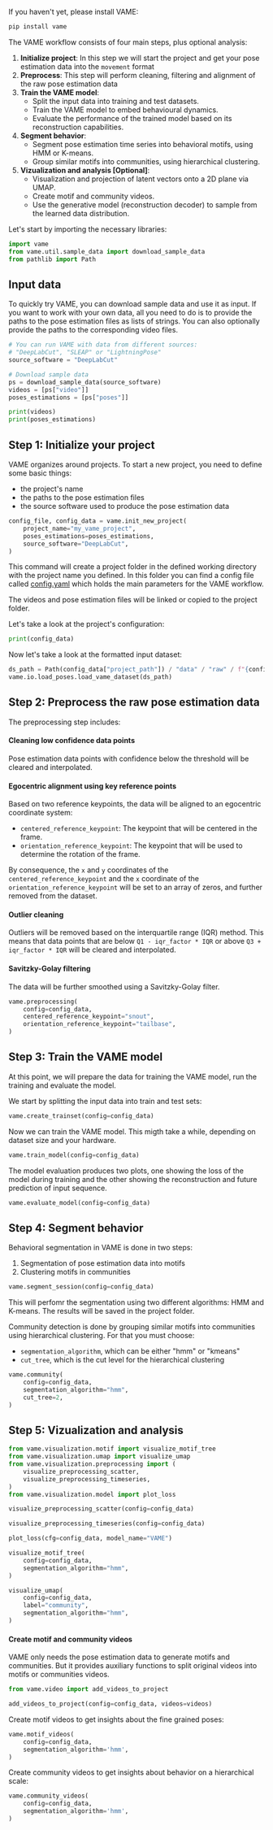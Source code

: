 If you haven't yet, please install VAME:

```python
pip install vame
```

The VAME workflow consists of four main steps, plus optional analysis:

1. **Initialize project**: In this step we will start the project and get your pose estimation data into the `movement` format
2. **Preprocess**: This step will perform cleaning, filtering and alignment of the raw pose estimation data
3. **Train the VAME model**:
    - Split the input data into training and test datasets.
    - Train the VAME model to embed behavioural dynamics.
    - Evaluate the performance of the trained model based on its reconstruction capabilities.
4. **Segment behavior**:
    - Segment pose estimation time series into behavioral motifs, using HMM or K-means.
    - Group similar motifs into communities, using hierarchical clustering.
5. **Vizualization and analysis [Optional]**:
    - Visualization and projection of latent vectors onto a 2D plane via UMAP.
    - Create motif and community videos.
    - Use the generative model (reconstruction decoder) to sample from the learned data distribution.

Let's start by importing the necessary libraries:

```python
import vame
from vame.util.sample_data import download_sample_data
from pathlib import Path
```

## Input data

To quickly try VAME, you can download sample data and use it as input. If you want to work with your own data, all you need to do is to provide the paths to the pose estimation files as lists of strings. You can also optionally provide the paths to the corresponding video files.

```python
# You can run VAME with data from different sources:
# "DeepLabCut", "SLEAP" or "LightningPose"
source_software = "DeepLabCut"

# Download sample data
ps = download_sample_data(source_software)
videos = [ps["video"]]
poses_estimations = [ps["poses"]]

print(videos)
print(poses_estimations)
```

## Step 1: Initialize your project

VAME organizes around projects. To start a new project, you need to define some basic things:
- the project's name
- the paths to the pose estimation files
- the source software used to produce the pose estimation data

```python
config_file, config_data = vame.init_new_project(
    project_name="my_vame_project",
    poses_estimations=poses_estimations,
    source_software="DeepLabCut",
)
```

This command will create a project folder in the defined working directory with the project name you defined.
In this folder you can find a config file called [config.yaml](/docs/project-config) which holds the main parameters for the VAME workflow.

The videos and pose estimation files will be linked or copied to the project folder.

Let's take a look at the project's configuration:

```python
print(config_data)
```

Now let's take a look at the formatted input dataset:

```python
ds_path = Path(config_data["project_path"]) / "data" / "raw" / f"{config_data['session_names'][0]}.nc"
vame.io.load_poses.load_vame_dataset(ds_path)
```

## Step 2: Preprocess the raw pose estimation data
The preprocessing step includes:

#### Cleaning low confidence data points
Pose estimation data points with confidence below the threshold will be cleared and interpolated.

#### Egocentric alignment using key reference points
Based on two reference keypoints, the data will be aligned to an egocentric coordinate system:
- `centered_reference_keypoint`: The keypoint that will be centered in the frame.
- `orientation_reference_keypoint`: The keypoint that will be used to determine the rotation of the frame.

By consequence, the `x` and `y` coordinates of the `centered_reference_keypoint` and the `x` coordinate of the `orientation_reference_keypoint` will be set to an array of zeros, and further removed from the dataset.

#### Outlier cleaning
Outliers will be removed based on the interquartile range (IQR) method. This means that data points that are below `Q1 - iqr_factor * IQR` or above `Q3 + iqr_factor * IQR` will be cleared and interpolated.

#### Savitzky-Golay filtering
The data will be further smoothed using a Savitzky-Golay filter.

```python
vame.preprocessing(
    config=config_data,
    centered_reference_keypoint="snout",
    orientation_reference_keypoint="tailbase",
)
```

## Step 3: Train the VAME model

At this point, we will prepare the data for training the VAME model, run the training and evaluate the model.

We start by splitting the input data into train and test sets:

```python
vame.create_trainset(config=config_data)
```

Now we can train the VAME model. This migth take a while, depending on dataset size and your hardware.

```python
vame.train_model(config=config_data)
```

The model evaluation produces two plots, one showing the loss of the model during training and the other showing the reconstruction and future prediction of input sequence.

```python
vame.evaluate_model(config=config_data)
```

## Step 4: Segment behavior

Behavioral segmentation in VAME is done in two steps: 
1. Segmentation of pose estimation data into motifs
2. Clustering motifs in communities

```python
vame.segment_session(config=config_data)
```

This will perfomr the segmentation using two different algorithms: HMM and K-means. The results will be saved in the project folder.

Community detection is done by grouping similar motifs into communities using hierarchical clustering. For that you must choose:
- `segmentation_algorithm`, which can be either "hmm" or "kmeans"
- `cut_tree`, which is the cut level for the hierarchical clustering

```python
vame.community(
    config=config_data,
    segmentation_algorithm="hmm",
    cut_tree=2,
)
```

## Step 5: Vizualization and analysis

```python
from vame.visualization.motif import visualize_motif_tree
from vame.visualization.umap import visualize_umap
from vame.visualization.preprocessing import (
    visualize_preprocessing_scatter,
    visualize_preprocessing_timeseries,
)
from vame.visualization.model import plot_loss
```

```python
visualize_preprocessing_scatter(config=config_data)
```

```python
visualize_preprocessing_timeseries(config=config_data)
```

```python
plot_loss(cfg=config_data, model_name="VAME")
```

```python
visualize_motif_tree(
    config=config_data,
    segmentation_algorithm="hmm",
)
```

```python
visualize_umap(
    config=config_data,
    label="community",
    segmentation_algorithm="hmm",
)
```

#### Create motif and community videos

VAME only needs the pose estimation data to generate motifs and communities. But it provides auxiliary functions to split original videos into motifs or communities videos.

```python
from vame.video import add_videos_to_project

add_videos_to_project(config=config_data, videos=videos)
```

Create motif videos to get insights about the fine grained poses:

```python
vame.motif_videos(
    config=config_data,
    segmentation_algorithm='hmm',
)
```

Create community videos to get insights about behavior on a hierarchical scale:

```python
vame.community_videos(
    config=config_data,
    segmentation_algorithm='hmm',
)
```
